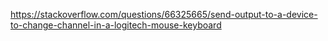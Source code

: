 https://stackoverflow.com/questions/66325665/send-output-to-a-device-to-change-channel-in-a-logitech-mouse-keyboard
